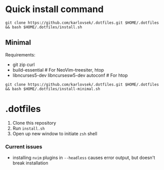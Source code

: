 # Quick install command
`git clone https://github.com/karlovsek/.dotfiles.git $HOME/.dotfiles && bash $HOME/.dotfiles/install.sh`


## Minimal
Requirements:
* git zip curl 
* build-essential # For NeoVim-treesiter, htop 
* libncurses5-dev libncursesw5-dev autoconf # For htop

`git clone https://github.com/karlovsek/.dotfiles.git $HOME/.dotfiles && bash $HOME/.dotfiles/install-minimal.sh`

# .dotfiles

1. Clone this repository
2. Run `install.sh`
3. Open up new window to initiate `zsh` shell

### Current issues

- installing `nvim` plugins in `--headless` causes error output, but doesn't break installation
